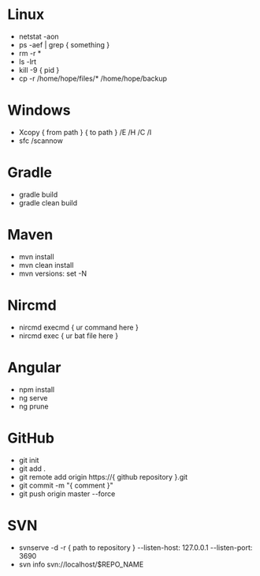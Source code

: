 # Linux
- netstat -aon
- ps -aef | grep { something }
- rm -r *
- ls -lrt
- kill -9 { pid }
- cp -r /home/hope/files/* /home/hope/backup

# Windows
- Xcopy { from path } { to path } /E /H /C /I
- sfc /scannow

# Gradle
- gradle build
- gradle clean build

# Maven
- mvn install
- mvn clean install
- mvn versions: set -N

# Nircmd
- nircmd execmd { ur command here }
- nircmd exec { ur bat file here }

# Angular
- npm install
- ng serve
- ng prune

# GitHub
- git init
- git add .
- git remote add origin https://{ github repository }.git
- git commit -m "{ comment }"
- git push origin master --force

# SVN
- svnserve -d -r { path to repository } --listen-host: 127.0.0.1 --listen-port: 3690
- svn info svn://localhost/$REPO_NAME
